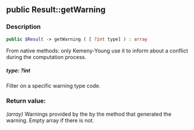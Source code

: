 ## public Result::getWarning

### Description    

```php
public $Result -> getWarning ( [ ?int type] ) : array
```

From native methods: only Kemeny-Young use it to inform about a conflict during the computation process.
    

##### **type:** *?int*   
Filter on a specific warning type code.    


### Return value:   

*(array)* Warnings provided by the by the method that generated the warning. Empty array if there is not.

